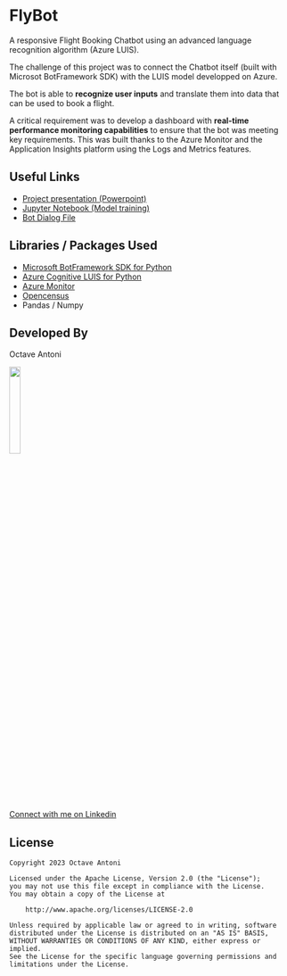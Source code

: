 # FlyBot

A responsive Flight Booking Chatbot using an advanced language recognition algorithm (Azure LUIS).

The challenge of this project was to connect the Chatbot itself (built with Microsot BotFramework SDK)
with the LUIS model developped on Azure.

The bot is able to **recognize user inputs** and translate them into data that can be used to book a flight.

A critical requirement was to develop a dashboard with **real-time performance monitoring capabilities**
to ensure that the bot was meeting key requirements. This was built thanks to the Azure Monitor and 
the Application Insights platform using the Logs and Metrics features.

## Useful Links

* [Project presentation (Powerpoint)](Project_Presentation.pptx)
* [Jupyter Notebook (Model training)](Notebook.ipynb)
* [Bot Dialog File](bot/dialogs/user_profile_dialog.py)

<!-- ## Screenshots

<img src="./design/screen0.png">&ensp;<img src="./design/screen1.png">

> -->

## Libraries / Packages Used

* [Microsoft BotFramework SDK for Python](https://github.com/microsoft/botbuilder-python)
* [Azure Cognitive LUIS for Python](https://github.com/microsoft/Cognitive-LUIS-Python)
* [Azure Monitor](https://azure.microsoft.com/fr-fr/products/monitor/)
* [Opencensus](https://opencensus.io/)
* Pandas / Numpy 

## Developed By

Octave Antoni

<img src="https://avatars.githubusercontent.com/u/841669?v=4" width="20%">

[Connect with me on Linkedin](https://www.linkedin.com/in/octave-antoni/)

## License

    Copyright 2023 Octave Antoni

    Licensed under the Apache License, Version 2.0 (the "License");
    you may not use this file except in compliance with the License.
    You may obtain a copy of the License at

        http://www.apache.org/licenses/LICENSE-2.0

    Unless required by applicable law or agreed to in writing, software
    distributed under the License is distributed on an "AS IS" BASIS,
    WITHOUT WARRANTIES OR CONDITIONS OF ANY KIND, either express or implied.
    See the License for the specific language governing permissions and
    limitations under the License.